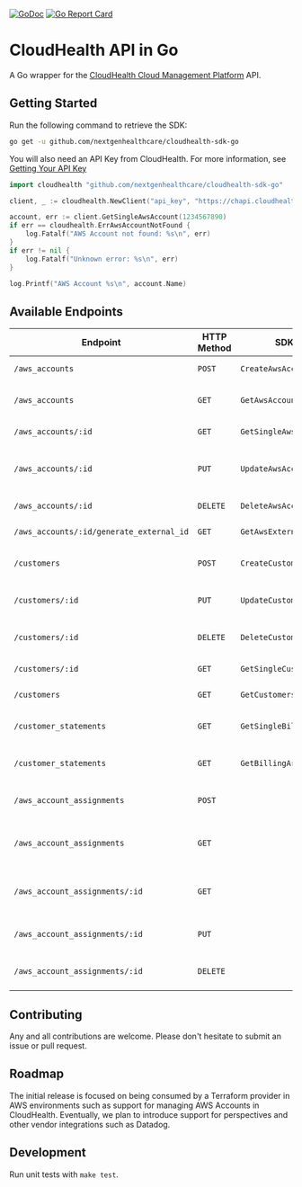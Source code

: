 [![GoDoc](http://img.shields.io/badge/godoc-reference-blue.svg)](https://godoc.org/github.com/nextgenhealthcare/cloudhealth-sdk-go)
[![Go Report Card](https://goreportcard.com/badge/github.com/nextgenhealthcare/cloudhealth-sdk-go)](https://goreportcard.com/report/github.com/nextgenhealthcare/cloudhealth-sdk-go)

# CloudHealth API in Go

A Go wrapper for the [CloudHealth Cloud Management Platform](https://www.cloudhealthtech.com/) API.

## Getting Started

Run the following command to retrieve the SDK:

```bash
go get -u github.com/nextgenhealthcare/cloudhealth-sdk-go
```

You will also need an API Key from CloudHealth. For more information, see [Getting Your API Key](http://apidocs.cloudhealthtech.com/#documentation_getting-your-api-key)

```go
import cloudhealth "github.com/nextgenhealthcare/cloudhealth-sdk-go"

client, _ := cloudhealth.NewClient("api_key", "https://chapi.cloudhealthtech.com/v1/")

account, err := client.GetSingleAwsAccount(1234567890)
if err == cloudhealth.ErrAwsAccountNotFound {
	log.Fatalf("AWS Account not found: %s\n", err)
}
if err != nil {
	log.Fatalf("Unknown error: %s\n", err)
}

log.Printf("AWS Account %s\n", account.Name)
```

## Available Endpoints

| Endpoint | HTTP Method | SDK Method | Description | Status |
| -- | -- | -- | -- | -- |
| `/aws_accounts` | `POST` | `CreateAwsAccount()` | Enable AWS Account | | :heavy_check_mark: |
| `/aws_accounts` | `GET` | `GetAwsAccounts()` | AWS Accounts in CloudHealth  | :heavy_check_mark: |
| `/aws_accounts/:id` | `GET` | `GetSingleAwsAccount()` | Single AWS Account | :heavy_check_mark: |
| `/aws_accounts/:id` | `PUT` | `UpdateAwsAccount()` | Update Existing AWS Account | :heavy_check_mark: |
| `/aws_accounts/:id` | `DELETE` | `DeleteAwsAccount()` | Delete AWS Account | :heavy_check_mark: |
| `/aws_accounts/:id/generate_external_id` | `GET` | `GetAwsExternalID()` | Get External ID | :heavy_check_mark: |
| `/customers` | `POST` | `CreateCustomer()` | Create Partner Customer  | :heavy_check_mark: |
| `/customers/:id` | `PUT` | `UpdateCustomer()` | Modify Existing Customer | :heavy_check_mark:  |
| `/customers/:id` | `DELETE` | `DeleteCustomer` | Delete Existing Customer  | :heavy_check_mark: |
| `/customers/:id` | `GET` | `GetSingleCustomer()` | Get Single Customer | :heavy_check_mark: |
| `/customers` | `GET` | `GetCustomers` | Get All Customers | :heavy_check_mark: |
| `/customer_statements` | `GET` | `GetSingleBillingArtifacts()` | Statement for Single Customer | :heavy_check_mark: |
| `/customer_statements` | `GET` | `GetBillingArtifacts()` | Statements for All Customers | :heavy_check_mark: |
| `/aws_account_assignments` | `POST` | | Create AWS Account Assignment |  |
| `/aws_account_assignments` | `GET` | | Read All AWS Account Assignments | :heavy_check_mark: |
| `/aws_account_assignments/:id` | `GET` | | Read Single AWS Account Assignment | :heavy_check_mark: |
| `/aws_account_assignments/:id` | `PUT` | | Update AWS Account Assignment |  |
| `/aws_account_assignments/:id` | `DELETE` | | Delete AWS Account Assignment |  |

## Contributing

Any and all contributions are welcome. Please don't hesitate to submit an issue or pull request.

## Roadmap

The initial release is focused on being consumed by a Terraform provider in AWS environments such as support for managing AWS Accounts in CloudHealth. Eventually, we plan to introduce support for perspectives and other vendor integrations such as Datadog.


## Development

Run unit tests with `make test`.
